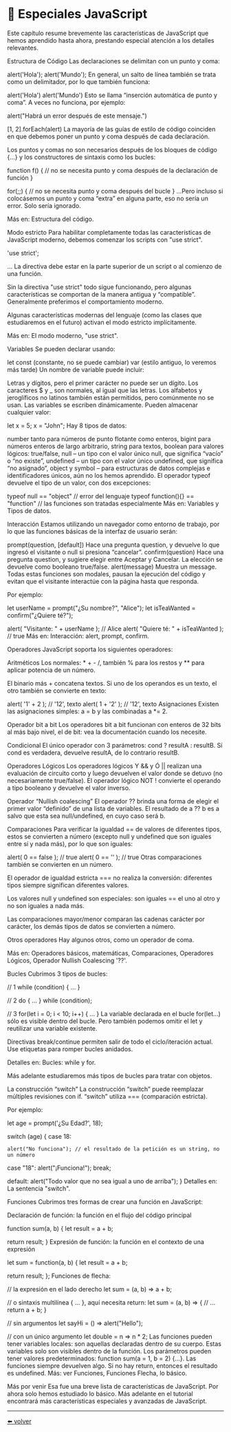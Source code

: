 # 📖 Especiales JavaScript

Este capítulo resume brevemente las características de JavaScript que hemos aprendido hasta ahora, prestando especial atención a los detalles relevantes.

Estructura de Código
Las declaraciones se delimitan con un punto y coma:

alert('Hola'); alert('Mundo');
En general, un salto de línea también se trata como un delimitador, por lo que también funciona:

alert('Hola')
alert('Mundo')
Esto se llama “inserción automática de punto y coma”. A veces no funciona, por ejemplo:

alert("Habrá un error después de este mensaje.")

[1, 2].forEach(alert)
La mayoría de las guías de estilo de código coinciden en que debemos poner un punto y coma después de cada declaración.

Los puntos y comas no son necesarios después de los bloques de código {...} y los constructores de sintaxis como los bucles:

function f() {
  // no se necesita punto y coma después de la declaración de función
}

for(;;) {
  // no se necesita punto y coma después del bucle
}
…Pero incluso si colocásemos un punto y coma “extra” en alguna parte, eso no sería un error. Solo sería ignorado.

Más en: Estructura del código.

Modo estricto
Para habilitar completamente todas las características de JavaScript moderno, debemos comenzar los scripts con "use strict".

'use strict';

...
La directiva debe estar en la parte superior de un script o al comienzo de una función.

Sin la directiva "use strict" todo sigue funcionando, pero algunas características se comportan de la manera antigua y “compatible”. Generalmente preferimos el comportamiento moderno.

Algunas características modernas del lenguaje (como las clases que estudiaremos en el futuro) activan el modo estricto implícitamente.

Más en: El modo moderno, "use strict".

Variables
Se pueden declarar usando:

let
const (constante, no se puede cambiar)
var (estilo antiguo, lo veremos más tarde)
Un nombre de variable puede incluir:

Letras y dígitos, pero el primer carácter no puede ser un dígito.
Los caracteres $ y _ son normales, al igual que las letras.
Los alfabetos y jeroglíficos no latinos también están permitidos, pero comúnmente no se usan.
Las variables se escriben dinámicamente. Pueden almacenar cualquier valor:

let x = 5;
x = "John";
Hay 8 tipos de datos:

number tanto para números de punto flotante como enteros,
bigint para números enteros de largo arbitrario,
string para textos,
boolean para valores lógicos: true/false,
null – un tipo con el valor único null, que significa “vacío” o “no existe”,
undefined – un tipo con el valor único undefined, que significa “no asignado”,
object y symbol – para estructuras de datos complejas e identificadores únicos, aún no los hemos aprendido.
El operador typeof devuelve el tipo de un valor, con dos excepciones:

typeof null == "object" // error del lenguaje
typeof function(){} == "function" // las funciones son tratadas especialmente
Más en: Variables y Tipos de datos.

Interacción
Estamos utilizando un navegador como entorno de trabajo, por lo que las funciones básicas de la interfaz de usuario serán:

prompt(question, [default])
Hace una pregunta question, y devuelve lo que ingresó el visitante o null si presiona “cancelar”.
confirm(question)
Hace una pregunta question, y sugiere elegir entre Aceptar y Cancelar. La elección se devuelve como booleano true/false.
alert(message)
Muestra un message.
Todas estas funciones son modales, pausan la ejecución del código y evitan que el visitante interactúe con la página hasta que responda.

Por ejemplo:

let userName = prompt("¿Su nombre?", "Alice");
let isTeaWanted = confirm("¿Quiere té?");

alert( "Visitante: " + userName ); // Alice
alert( "Quiere té: " + isTeaWanted ); // true
Más en: Interacción: alert, prompt, confirm.

Operadores
JavaScript soporta los siguientes operadores:

Aritméticos
Los normales: * + - /, también % para los restos y ** para aplicar potencia de un número.

El binario más + concatena textos. Si uno de los operandos es un texto, el otro también se convierte en texto:

alert( '1' + 2 ); // '12', texto
alert( 1 + '2' ); // '12', texto
Asignaciones
Existen las asignaciones simples: a = b y las combinadas a *= 2.

Operador bit a bit
Los operadores bit a bit funcionan con enteros de 32 bits al más bajo nivel, el de bit: vea la documentación cuando los necesite.

Condicional
El único operador con 3 parámetros: cond ? resultA : resultB. Sí cond es verdadera, devuelve resultA, de lo contrario resultB.

Operadores Lógicos
Los operadores lógicos Y && y Ó || realizan una evaluación de circuito corto y luego devuelven el valor donde se detuvo (no necesariamente true/false). El operador lógico NOT ! convierte el operando a tipo booleano y devuelve el valor inverso.

Operador “Nullish coalescing”
El operador ?? brinda una forma de elegir el primer valor “definido” de una lista de variables. El resultado de a ?? b es a salvo que esta sea null/undefined, en cuyo caso será b.

Comparaciones
Para verificar la igualdad == de valores de diferentes tipos, estos se convierten a número (excepto null y undefined que son iguales entre sí y nada más), por lo que son iguales:

alert( 0 == false ); // true
alert( 0 == '' ); // true
Otras comparaciones también se convierten en un número.

El operador de igualdad estricta === no realiza la conversión: diferentes tipos siempre significan diferentes valores.

Los valores null y undefined son especiales: son iguales == el uno al otro y no son iguales a nada más.

Las comparaciones mayor/menor comparan las cadenas carácter por carácter, los demás tipos de datos se convierten a número.

Otros operadores
Hay algunos otros, como un operador de coma.

Más en: Operadores básicos, matemáticas, Comparaciones, Operadores Lógicos, Operador Nullish Coalescing '??'.

Bucles
Cubrimos 3 tipos de bucles:

// 1
while (condition) {
  ...
}

// 2
do {
  ...
} while (condition);

// 3
for(let i = 0; i < 10; i++) {
  ...
}
La variable declarada en el bucle for(let...) sólo es visible dentro del bucle. Pero también podemos omitir el let y reutilizar una variable existente.

Directivas break/continue permiten salir de todo el ciclo/iteración actual. Use etiquetas para romper bucles anidados.

Detalles en: Bucles: while y for.

Más adelante estudiaremos más tipos de bucles para tratar con objetos.

La construcción “switch”
La construcción “switch” puede reemplazar múltiples revisiones con if. “switch” utiliza === (comparación estricta).

Por ejemplo:

let age = prompt('¿Su Edad?', 18);

switch (age) {
  case 18:

    alert("No funciona"); // el resultado de la petición es un string, no un número

  case "18":
    alert("¡Funciona!");
    break;

  default:
    alert("Todo valor que no sea igual a uno de arriba");
}
Detalles en: La sentencia "switch".

Funciones
Cubrimos tres formas de crear una función en JavaScript:

Declaración de función: la función en el flujo del código principal

function sum(a, b) {
  let result = a + b;

  return result;
}
Expresión de función: la función en el contexto de una expresión

let sum = function(a, b) {
  let result = a + b;

  return result;
};
Funciones de flecha:

// la expresión en el lado derecho
let sum = (a, b) => a + b;

// o sintaxis multilínea { ... }, aquí necesita return:
let sum = (a, b) => {
  // ...
  return a + b;
}

// sin argumentos
let sayHi = () => alert("Hello");

// con un único argumento
let double = n => n * 2;
Las funciones pueden tener variables locales: son aquellas declaradas dentro de su cuerpo. Estas variables solo son visibles dentro de la función.
Los parámetros pueden tener valores predeterminados: function sum(a = 1, b = 2) {...}.
Las funciones siempre devuelven algo. Si no hay return, entonces el resultado es undefined.
Más: ver Funciones, Funciones Flecha, lo básico.

Más por venir
Esa fue una breve lista de características de JavaScript. Por ahora solo hemos estudiado lo básico. Más adelante en el tutorial encontrará más características especiales y avanzadas de JavaScript.

---
[⬅️ volver](https://github.com/VictorHugoAguilar/javascript-interview-questions-explained/tree/main/theory/first-steps/readme.md)

